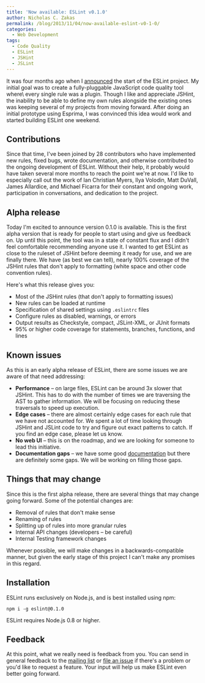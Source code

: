 ```yaml
---
title: 'Now available: ESLint v0.1.0'
author: Nicholas C. Zakas
permalink: /blog/2013/11/04/now-available-eslint-v0-1-0/
categories:
  - Web Development
tags:
  - Code Quality
  - ESLint
  - JSHint
  - JSLint
---
```

It was four months ago when I [announced][1] the start of the ESLint project. My initial goal was to create a fully-pluggable JavaScript code quality tool where\ every single rule was a plugin. Though I like and appreciate JSHint, the inability to be able to define my own rules alongside the existing ones was keeping several of my projects from moving forward. After doing an initial prototype using Esprima, I was convinced this idea would work and started building ESLint one weekend. 

## Contributions

Since that time, I've been joined by 28 contributors who have implemented new rules, fixed bugs, wrote documentation, and otherwise contributed to the ongoing development of ESLint. Without their help, it probably would have taken several more months to reach the point we're at now. I'd like to especially call out the work of Ian Christian Myers, Ilya Volodin, Matt DuVall, James Allardice, and Michael Ficarra for their constant and ongoing work, participation in conversations, and dedication to the project.

## Alpha release

Today I'm excited to announce version 0.1.0 is available. This is the first alpha version that is ready for people to start using and give us feedback on. Up until this point, the tool was in a state of constant flux and I didn't feel comfortable recommending anyone use it. I wanted to get ESLint as close to the ruleset of JSHint before deeming it ready for use, and we are finally there. We have (as best we can tell), nearly 100% coverage of the JSHint rules that don't apply to formatting (white space and other code convention rules). 

Here's what this release gives you:

  * Most of the JSHint rules (that don't apply to formatting issues)
  * New rules can be loaded at runtime
  * Specification of shared settings using `.eslintrc` files
  * Configure rules as disabled, warnings, or errors
  * Output results as Checkstyle, compact, JSLint-XML, or JUnit formats
  * 95% or higher code coverage for statements, branches, functions, and lines

## Known issues

As this is an early alpha release of ESLint, there are some issues we are aware of that need addressing:

  * **Performance** &#8211; on large files, ESLint can be around 3x slower that JSHint. This has to do with the number of times we are traversing the AST to gather information. We will be focusing on reducing these traversals to speed up execution.
  * **Edge cases** &#8211; there are almost certainly edge cases for each rule that we have not accounted for. We spent a lot of time looking through JSHint and JSLint code to try and figure out exact patterns to catch. If you find an edge case, please let us know.
  * **No web UI** &#8211; this is on the roadmap, and we are looking for someone to lead this initiative.
  * **Documentation gaps** &#8211; we have some good [documentation][2] but there are definitely some gaps. We will be working on filling those gaps.

## Things that may change

Since this is the first alpha release, there are several things that may change going forward. Some of the potential changes are:

  * Removal of rules that don't make sense
  * Renaming of rules
  * Splitting up of rules into more granular rules
  * Internal API changes (developers &#8211; be careful)
  * Internal Testing framework changes

Whenever possible, we will make changes in a backwards-compatible manner, but given the early stage of this project I can't make any promises in this regard.

## Installation

ESLint runs exclusively on Node.js, and is best installed using npm:

    npm i -g eslint@0.1.0

ESLint requires Node.js 0.8 or higher.

## Feedback

At this point, what we really need is feedback from you. You can send in general feedback to the [mailing list][3] or [file an issue][4] if there's a problem or you'd like to request a feature. Your input will help us make ESLint even better going forward.

 [1]: {{site.url}}/blog/2013/07/16/introducing-eslint/
 [2]: https://github.com/nzakas/eslint/tree/master/docs
 [3]: http://groups.google.com/group/eslint
 [4]: https://github.com/nzakas/eslint/issues
